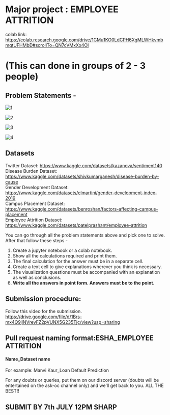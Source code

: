 # Major project : EMPLOYEE ATTRITION
colab link: https://colab.research.google.com/drive/1GMu1KO0LdCPH6XgMLWHkvmbmqtUFHMbD#scrollTo=QN7cVMxXx4Ol

# (This can done in groups of 2 - 3 people)

## Problem Statements - 

![1](https://user-images.githubusercontent.com/77978729/175317220-197c63a0-9f6f-4c20-93c5-be5c6da38c73.png)

![2](https://user-images.githubusercontent.com/77978729/175317257-1d3e1f60-41ba-43fa-a27b-34cd3f4ef544.png)

![3](https://user-images.githubusercontent.com/77978729/175317286-47f07889-9f68-4a5c-8a63-7a6443b54454.png)

![4](https://user-images.githubusercontent.com/77978729/175317316-54d099a4-5070-4420-a189-e40261624793.png)

## Datasets <br>
Twitter Dataset: https://www.kaggle.com/datasets/kazanova/sentiment140 <br>
Disease Burden Dataset: https://www.kaggle.com/datasets/shivkumarganesh/disease-burden-by-cause <br>
Gender Development Dataset: https://www.kaggle.com/datasets/elmartini/gender-development-index-2019 <br>
Campus Placement Dataset: https://www.kaggle.com/datasets/benroshan/factors-affecting-campus-placement <br>
Employee Attrition Dataset: https://www.kaggle.com/datasets/patelprashant/employee-attrition <br>

You can go through all the problem statements above and pick one to solve. After that follow these steps -
1) Create a jupyter notebook or a colab notebook.
2) Show all the calculations required and print them.
3) The final calculation for the answer must be in a separate cell.
4) Create a text cell to give explanations wherever you think is necessary.
5) The visualization questions must be accompanied with an explanation as well as conclusions.
6) **Write all the answers in point form. Answers must be to the point.**

## Submission procedure:
Follow this video for the submission. <br>
https://drive.google.com/file/d/1Brs-mx4Q9jlNVrevFZ2pVUNX5G235Tjc/view?usp=sharing

## Pull request naming format:ESHA_EMPLOYEE ATTRITION
  #### Name_Dataset name <br>
  For example: Manvi Kaur_Loan Default Prediction
  
For any doubts or queries, put them on our discord server (doubts will be entertained on the ask-oc channel only) and we'll get back to you.
ALL THE BEST!!

## SUBMIT BY 7th JULY 12PM SHARP
